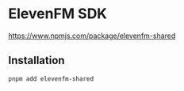 # ElevenFM SDK

https://www.npmjs.com/package/elevenfm-shared

## Installation

```bash
pnpm add elevenfm-shared
```
